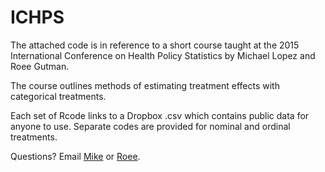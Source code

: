 # ICHPS

The attached code is in reference to a short course taught at the 2015 International Conference on Health Policy Statistics by Michael Lopez and Roee Gutman.

The course outlines methods of estimating treatment effects with categorical treatments. 

Each set of Rcode links to a Dropbox .csv which contains public data for anyone to use. Separate codes are provided for nominal and ordinal treatments. 

Questions? Email [Mike](mlopez1@skidmore.edu) or [Roee](roee_gutman@brown.edu). 
